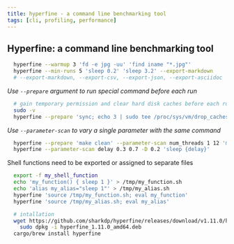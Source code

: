 ```yaml
---
title: hyperfine - a command line benchmarking tool
tags: [cli, profiling, performance]
---
```


## Hyperfine: a command line benchmarking tool

```sh
  hyperfine --warmup 3 'fd -e jpg -uu' 'find iname "*.jpg"'
  hyperfine --min-runs 5 'sleep 0.2' 'sleep 3.2' --export-markdown
  # --export-markdown, --export-csv, --export-json, --export-asciidoc
```
*Use `--prepare` argument to run special command before each run*
```sh
  # gain temporary permission and clear hard disk caches before each run
  sudo -v
  hyperfine --prepare 'sync; echo 3 | sudo tee /proc/sys/vm/drop_caches' 'grep -R TODO *'
```
*Use `--parameter-scan` to vary a single parameter with the same command*
```sh
  hyperfine --prepare 'make clean' --parameter-scan num_threads 1 12 'make -j {num_threads}'
  hyperfine --parameter-scan delay 0.3 0.7 -D 0.2 'sleep {delay}'
```
Shell functions need to be exported or assigned to separate files
```sh
  export -f my_shell_function
  echo 'my_function() { sleep 1 }' > /tmp/my_function.sh
  echo 'alias my_alias="sleep 1"' > /tmp/my_alias.sh
  hyperfine 'source /tmp/my_function.sh; eval my_function'
  hyperfine 'source /tmp/my_alias.sh; eval my_alias'

  # intallation
  wget https://github.com/sharkdp/hyperfine/releases/download/v1.11.0/hyperfine_1.11.0_amd64.deb && \
    sudo dpkg -i hyperfine_1.11.0_amd64.deb
  cargo/brew install hyperfine
```
